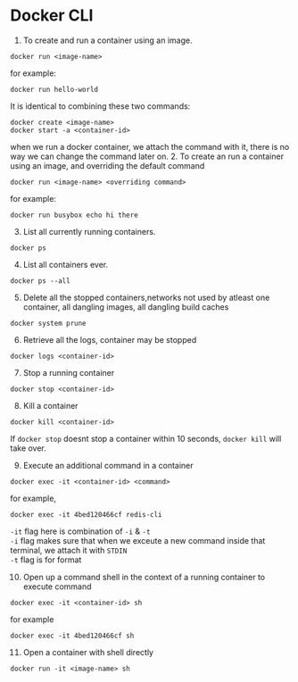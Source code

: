 # Docker CLI
1. To create and run a container using an image.
```
docker run <image-name>
```
for example:
```
docker run hello-world
```
It is identical to combining these two commands:
```
docker create <image-name>
docker start -a <container-id>
```
when we run a docker container, we attach the command with it, there is no way we can change the command later on.
2. To create an run a container using an image, and overriding the default command
```
docker run <image-name> <overriding command>
```
for example:
```
docker run busybox echo hi there
```
3. List all currently running containers.
```
docker ps
```
4. List all containers ever.
```
docker ps --all
```
5. Delete all the stopped containers,networks not used by atleast one container, all dangling images, all dangling build caches
```
docker system prune
```
6. Retrieve all the logs, container may be stopped
```
docker logs <container-id>
```
7. Stop a running container
```
docker stop <container-id>
```
8. Kill a container
```
docker kill <container-id>
```
If `docker stop` doesnt stop a container within 10 seconds, `docker kill` will take over.

9. Execute an additional command in a container
```
docker exec -it <container-id> <command>
```
for example,
```
docker exec -it 4bed120466cf redis-cli
```
`-it` flag here is combination of `-i` & `-t`
<br/>
`-i` flag makes sure that when we exceute a new command inside that terminal, we attach it with `STDIN`
<br/>
`-t` flag is for format

10. Open up a command shell in the context of a running container to execute command
```
docker exec -it <container-id> sh
```
for example
```
docker exec -it 4bed120466cf sh
```
11. Open a container with shell directly
```
docker run -it <image-name> sh
```





